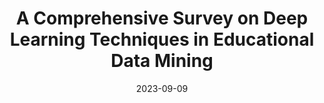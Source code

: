 ---
title: "A Comprehensive Survey on Deep Learning Techniques in Educational Data Mining"
collection: publications
category: manuscripts
permalink: 'https://arxiv.org/abs/2309.04761'
#excerpt: 'This paper is about the number 1. The number 2 is left for future work.'
date: 2023-09-09
venue: 'Arxiv'
#slidesurl: 'http://academicpages.github.io/files/slides1.pdf'
paperurl: 'https://arxiv.org/abs/2309.04761'
# citation: 'Lin, Y., Chen, H., Xia, W., Lin, F., Wang, Z., & Liu, Y. (2023). A comprehensive survey on deep learning techniques in educational data mining. arXiv preprint arXiv:2309.04761.'
---